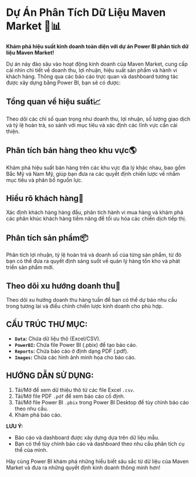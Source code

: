 # Dự Án Phân Tích Dữ Liệu Maven Market 🛒📊

**Khám phá hiệu suất kinh doanh toàn diện với dự án Power BI phân tích dữ liệu Maven Market!**

Dự án này đào sâu vào hoạt động kinh doanh của Maven Market, cung cấp cái nhìn chi tiết về doanh thu, lợi nhuận, hiệu suất sản phẩm và hành vi khách hàng. Thông qua các báo cáo trực quan và dashboard tương tác được xây dựng bằng Power BI, bạn sẽ có được:

## **Tổng quan về hiệu suất**📈
Theo dõi các chỉ số quan trọng như doanh thu, lợi nhuận, số lượng giao dịch và tỷ lệ hoàn trả, so sánh với mục tiêu và xác định các lĩnh vực cần cải thiện.
## **Phân tích bán hàng theo khu vực**🌎 
Khám phá hiệu suất bán hàng trên các khu vực địa lý khác nhau, bao gồm Bắc Mỹ và Nam Mỹ, giúp bạn đưa ra các quyết định chiến lược về nhắm mục tiêu và phân bổ nguồn lực.
## **Hiểu rõ khách hàng**👥
Xác định khách hàng hàng đầu, phân tích hành vi mua hàng và khám phá các phân khúc khách hàng tiềm năng để tối ưu hóa các chiến dịch tiếp thị.
## **Phân tích sản phẩm**📦
Phân tích lợi nhuận, tỷ lệ hoàn trả và doanh số của từng sản phẩm, từ đó bạn có thể đưa ra quyết định sáng suốt về quản lý hàng tồn kho và phát triển sản phẩm mới.
## **Theo dõi xu hướng doanh thu**📅
Theo dõi xu hướng doanh thu hàng tuần để bạn có thể dự báo nhu cầu trong tương lai và điều chỉnh chiến lược kinh doanh cho phù hợp.

## CẤU TRÚC THƯ MỤC:

*   **`Data`:** Chứa dữ liệu thô (Excel/CSV).
*   **`PowerBI`:** Chứa file Power BI (.pbix) để tạo báo cáo.
*   **`Reports`:** Chứa báo cáo ở định dạng PDF (.pdf).
*   **`Images`:** Chứa các hình ảnh minh họa cho báo cáo.

## HƯỚNG DẪN SỬ DỤNG:

1.  Tải/Mở để xem dữ thiệu thô từ các file Excel `.csv`.
2.  Tải/Mở file PDF `.pdf`  để xem báo cáo cố định.
3.  Tải/Mở file Power BI `.pbix`  trong Power BI Desktop để tùy chỉnh báo cáo theo nhu cầu.
5.  Khám phá báo cáo.

**LƯU Ý:**

* Báo cáo và dashboard được xây dựng dựa trên dữ liệu mẫu.
* Bạn có thể tùy chỉnh báo cáo và dashboard theo nhu cầu phân tích cụ thể của mình.

Hãy cùng Power BI khám phá những hiểu biết sâu sắc từ dữ liệu của Maven Market và đưa ra những quyết định kinh doanh thông minh hơn! 
